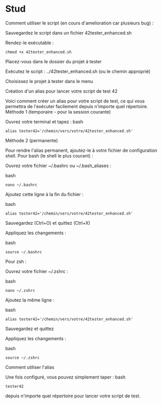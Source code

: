 # Stud

Comment utiliser le script (en cours d'amelioration car plusieurs bug) :

Sauvegardez le script dans un fichier 42tester_enhanced.sh

Rendez-le exécutable :     

    chmod +x 42tester_enhanced.sh

Placez-vous dans le dossier du projet à tester

Exécutez le script : ../42tester_enhanced.sh (ou le chemin approprié)

Choisissez le projet à tester dans le menu

Création d'un alias pour lancer votre script de test 42

Voici comment créer un alias pour votre script de test, ce qui vous permettra de l'exécuter facilement depuis n'importe quel répertoire.
Méthode 1 (temporaire - pour la session courante)

Ouvrez votre terminal et tapez :
bash

    alias tester42='/chemin/vers/votre/42tester_enhanced.sh'

Méthode 2 (permanente)

Pour rendre l'alias permanent, ajoutez-le à votre fichier de configuration shell.
Pour bash (le shell le plus courant) :

Ouvrez votre fichier ~/.bashrc ou ~/.bash_aliases :

bash

    nano ~/.bashrc

Ajoutez cette ligne à la fin du fichier :

bash

    alias tester42='/chemin/vers/votre/42tester_enhanced.sh'

Sauvegardez (Ctrl+O) et quittez (Ctrl+X)

Appliquez les changements :

bash

    source ~/.bashrc

Pour zsh :

Ouvrez votre fichier ~/.zshrc :

bash

    nano ~/.zshrc

Ajoutez la même ligne :

bash

    alias tester42='/chemin/vers/votre/42tester_enhanced.sh'

Sauvegardez et quittez

Appliquez les changements :

bash

    source ~/.zshrc

Comment utiliser l'alias

Une fois configuré, vous pouvez simplement taper :
bash

    tester42

depuis n'importe quel répertoire pour lancer votre script de test.
